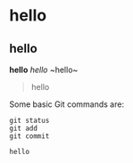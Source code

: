 # hello
## hello
**hello**
*hello*
~hello~
>hello

Some basic Git commands are:
```
git status
git add
git commit
```
`hello`

